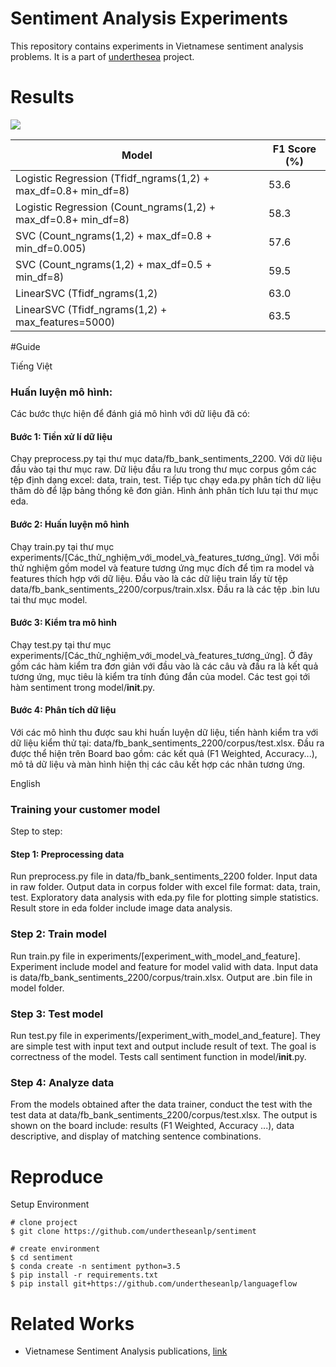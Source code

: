 # Sentiment Analysis Experiments

This repository contains experiments in Vietnamese sentiment analysis problems. It is a part of [underthesea](https://github.com/magizbox/underthesea) project.

# Results

![](https://img.shields.io/badge/F1-0.43-red.svg)

| Model                                                          | F1 Score (%) |
|----------------------------------------------------------------|--------------|
| Logistic Regression (Tfidf_ngrams(1,2) + max_df=0.8+ min_df=8) | 53.6         |
| Logistic Regression (Count_ngrams(1,2) + max_df=0.8+ min_df=8) | 58.3         |
| SVC (Count_ngrams(1,2) + max_df=0.8 + min_df=0.005)            | 57.6         |
| SVC (Count_ngrams(1,2) + max_df=0.5 + min_df=8)                | 59.5         |
| LinearSVC (Tfidf_ngrams(1,2)                                   | 63.0         |
| LinearSVC (Tfidf_ngrams(1,2) + max_features=5000)              | 63.5         |

#Guide

Tiếng Việt
### Huấn luyện mô hình:

Các bước thực hiện để đánh giá mô hình với dữ liệu đã có:

#### Bước 1: Tiền xử lí dữ liệu

Chạy preprocess.py tại thư mục data/fb_bank_sentiments_2200. Với dữ liệu đầu vào tại thư mục raw. Dữ liệu đầu ra lưu trong thư mục corpus gồm các tệp định dạng excel: data, train, test. Tiếp tục chạy eda.py phân tích dữ liệu thăm dò để lập bảng thống kê đơn giản. Hình ảnh phân tích lưu tại thư mục eda.

#### Bước 2: Huấn luyện mô hình
Chạy train.py tại thư mục experiments/[Các_thử_nghiệm_với_model_và_features_tương_ứng]. Với mỗi thử nghiệm gồm model và feature tương ứng mục đích để tìm ra model và features thích hợp với dữ liệu. Đầu vào là các dữ liệu train lấy từ tệp data/fb_bank_sentiments_2200/corpus/train.xlsx. Đầu ra là các tệp .bin lưu tai thư mục model.

#### Bước 3: Kiểm tra mô hình
Chạy test.py tại thư mục experiments/[Các_thử_nghiệm_với_model_và_features_tương_ứng]. Ở đây gồm các hàm kiểm tra đơn giản với đầu vào là các câu và đầu ra là kết quả tương ứng, mục tiêu là kiểm tra tính đúng đắn của model. Các test gọi tới hàm sentiment trong model/__init__.py.

#### Bước 4: Phân tích dữ liệu
Với các mô hình thu được sau khi huấn luyện dữ liệu, tiến hành kiểm tra với dữ liệu kiểm thử tại: data/fb_bank_sentiments_2200/corpus/test.xlsx. Đầu ra được thể hiện trên Board bao gồm: các kết quả (F1 Weighted, Accuracy...), mô tả dữ liệu và màn hình hiện thị các câu kết hợp các nhãn tương ứng.

English
### Training your customer model
Step to step:
#### Step 1: Preprocessing data
Run preprocess.py file in data/fb_bank_sentiments_2200 folder. Input data in raw folder. Output data in corpus folder with excel file format: data, train, test. Exploratory data analysis with eda.py file for plotting simple statistics. Result store in eda folder include image data analysis.

### Step 2: Train model
Run train.py file in experiments/[experiment_with_model_and_feature]. Experiment include model and feature for model valid with data. Input data is data/fb_bank_sentiments_2200/corpus/train.xlsx. Output are .bin file in model folder.

### Step 3: Test model
Run test.py file in experiments/[experiment_with_model_and_feature]. They are simple test with input text and output include result of text. The goal is correctness of the model. Tests call sentiment function in model/__init__.py.

### Step 4: Analyze data
From the models obtained after the data trainer, conduct the test with the test data at data/fb_bank_sentiments_2200/corpus/test.xlsx. The output is shown on the board include: results (F1 Weighted, Accuracy ...), data descriptive, and display of matching sentence combinations.

# Reproduce

Setup Environment

```
# clone project
$ git clone https://github.com/undertheseanlp/sentiment

# create environment
$ cd sentiment
$ conda create -n sentiment python=3.5
$ pip install -r requirements.txt
$ pip install git+https://github.com/undertheseanlp/languageflow
```

# Related Works

* Vietnamese Sentiment Analysis publications, [link](https://github.com/magizbox/underthesea/wiki/Vietnamese-NLP-Publications#sentiment-analysis)
